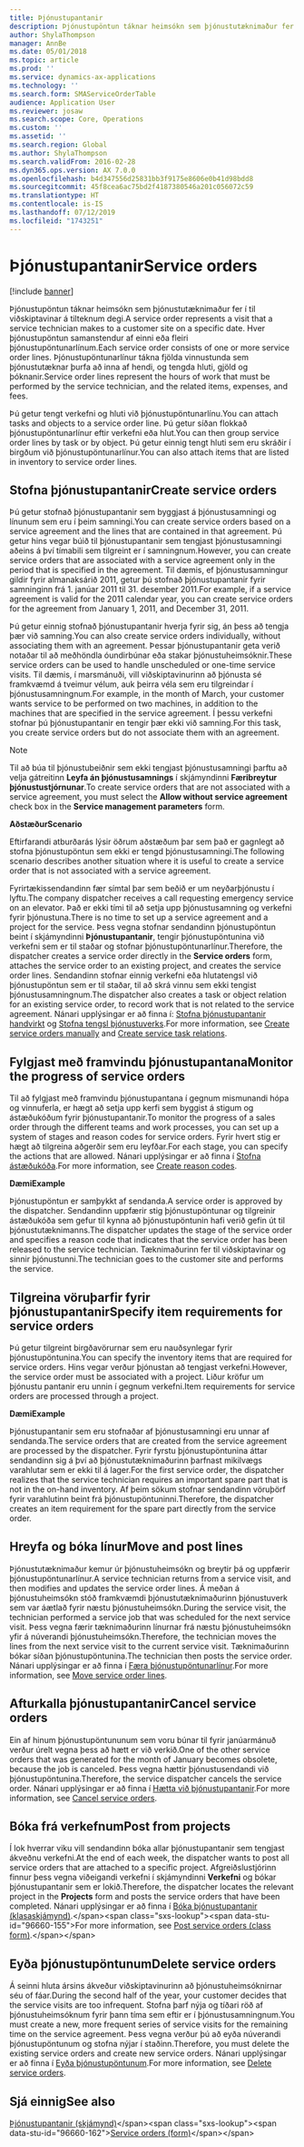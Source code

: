 ```yaml
---
title: Þjónustupantanir
description: Þjónustupöntun táknar heimsókn sem þjónustutæknimaður fer í til viðskiptavinar á tilteknum degi.
author: ShylaThompson
manager: AnnBe
ms.date: 05/01/2018
ms.topic: article
ms.prod: ''
ms.service: dynamics-ax-applications
ms.technology: ''
ms.search.form: SMAServiceOrderTable
audience: Application User
ms.reviewer: josaw
ms.search.scope: Core, Operations
ms.custom: ''
ms.assetid: ''
ms.search.region: Global
ms.author: ShylaThompson
ms.search.validFrom: 2016-02-28
ms.dyn365.ops.version: AX 7.0.0
ms.openlocfilehash: b4d347556d25831bb3f9175e8606e0b41d98bdd8
ms.sourcegitcommit: 45f8cea6ac75bd2f4187380546a201c056072c59
ms.translationtype: HT
ms.contentlocale: is-IS
ms.lasthandoff: 07/12/2019
ms.locfileid: "1743251"
---
```

# <a name="service-orders"></a><span data-ttu-id="96660-103">Þjónustupantanir</span><span class="sxs-lookup"><span data-stu-id="96660-103">Service orders</span></span>   

[!include [banner](../includes/banner.md)]


<span data-ttu-id="96660-104">Þjónustupöntun táknar heimsókn sem þjónustutæknimaður fer í til viðskiptavinar á tilteknum degi.</span><span class="sxs-lookup"><span data-stu-id="96660-104">A service order represents a visit that a service technician makes to a customer site on a specific date.</span></span> <span data-ttu-id="96660-105">Hver þjónustupöntun samanstendur af einni eða fleiri þjónustupöntunarlínum.</span><span class="sxs-lookup"><span data-stu-id="96660-105">Each service order consists of one or more service order lines.</span></span> <span data-ttu-id="96660-106">Þjónustupöntunarlínur tákna fjölda vinnustunda sem þjónustutæknar þurfa að inna af hendi, og tengda hluti, gjöld og þóknanir.</span><span class="sxs-lookup"><span data-stu-id="96660-106">Service order lines represent the hours of work that must be performed by the service technician, and the related items, expenses, and fees.</span></span>

<span data-ttu-id="96660-107">Þú getur tengt verkefni og hluti við þjónustupöntunarlínu.</span><span class="sxs-lookup"><span data-stu-id="96660-107">You can attach tasks and objects to a service order line.</span></span> <span data-ttu-id="96660-108">Þú getur síðan flokkað þjónustupöntunarlínur eftir verkefni eða hlut.</span><span class="sxs-lookup"><span data-stu-id="96660-108">You can then group service order lines by task or by object.</span></span> <span data-ttu-id="96660-109">Þú getur einnig tengt hluti sem eru skráðir í birgðum við þjónustupöntunarlínur.</span><span class="sxs-lookup"><span data-stu-id="96660-109">You can also attach items that are listed in inventory to service order lines.</span></span>

## <a name="create-service-orders"></a><span data-ttu-id="96660-110">Stofna þjónustupantanir</span><span class="sxs-lookup"><span data-stu-id="96660-110">Create service orders</span></span>

<span data-ttu-id="96660-111">Þú getur stofnað þjónustupantanir sem byggjast á þjónustusamningi og línunum sem eru í þeim samningi.</span><span class="sxs-lookup"><span data-stu-id="96660-111">You can create service orders based on a service agreement and the lines that are contained in that agreement.</span></span> <span data-ttu-id="96660-112">Þú getur hins vegar búið til þjónustupantanir sem tengjast þjónustusamningi aðeins á því tímabili sem tilgreint er í samningnum.</span><span class="sxs-lookup"><span data-stu-id="96660-112">However, you can create service orders that are associated with a service agreement only in the period that is specified in the agreement.</span></span> <span data-ttu-id="96660-113">Til dæmis, ef þjónustusamningur gildir fyrir almanaksárið 2011, getur þú stofnað þjónustupantanir fyrir samninginn frá 1. janúar 2011 til 31. desember 2011.</span><span class="sxs-lookup"><span data-stu-id="96660-113">For example, if a service agreement is valid for the 2011 calendar year, you can create service orders for the agreement from January 1, 2011, and December 31, 2011.</span></span>

<span data-ttu-id="96660-114">Þú getur einnig stofnað þjónustupantanir hverja fyrir sig, án þess að tengja þær við samning.</span><span class="sxs-lookup"><span data-stu-id="96660-114">You can also create service orders individually, without associating them with an agreement.</span></span> <span data-ttu-id="96660-115">Þessar þjónustupantanir geta verið notaðar til að meðhöndla óundirbúnar eða stakar þjónustuheimsóknir.</span><span class="sxs-lookup"><span data-stu-id="96660-115">These service orders can be used to handle unscheduled or one-time service visits.</span></span> <span data-ttu-id="96660-116">Til dæmis, í marsmánuði, vill viðskiptavinurinn að þjónusta sé framkvæmd á tveimur vélum, auk þeirra véla sem eru tilgreindar í þjónustusamningnum.</span><span class="sxs-lookup"><span data-stu-id="96660-116">For example, in the month of March, your customer wants service to be performed on two machines, in addition to the machines that are specified in the service agreement.</span></span> <span data-ttu-id="96660-117">Í þessu verkefni stofnar þú þjónustupantanir en tengir þær ekki við samning.</span><span class="sxs-lookup"><span data-stu-id="96660-117">For this task, you create service orders but do not associate them with an agreement.</span></span>


> [!NOTE]
> <P><span data-ttu-id="96660-118">Til að búa til þjónustubeiðnir sem ekki tengjast þjónustusamningi þarftu að velja gátreitinn <STRONG>Leyfa án þjónustusamnings</STRONG> í skjámyndinni <STRONG>Færibreytur þjónustustjórnunar</STRONG>.</span><span class="sxs-lookup"><span data-stu-id="96660-118">To create service orders that are not associated with a service agreement, you must select the <STRONG>Allow without service agreement</STRONG> check box in the <STRONG>Service management parameters</STRONG> form.</span></span></P>

<span data-ttu-id="96660-119">**Aðstæður**</span><span class="sxs-lookup"><span data-stu-id="96660-119">**Scenario**</span></span>

<span data-ttu-id="96660-120">Eftirfarandi atburðarás lýsir öðrum aðstæðum þar sem það er gagnlegt að stofna þjónustupöntun sem ekki er tengd þjónustusamningi.</span><span class="sxs-lookup"><span data-stu-id="96660-120">The following scenario describes another situation where it is useful to create a service order that is not associated with a service agreement.</span></span>

<span data-ttu-id="96660-121">Fyrirtækissendandinn fær símtal þar sem beðið er um neyðarþjónustu í lyftu.</span><span class="sxs-lookup"><span data-stu-id="96660-121">The company dispatcher receives a call requesting emergency service on an elevator.</span></span> <span data-ttu-id="96660-122">Það er ekki tími til að setja upp þjónustusamning og verkefni fyrir þjónustuna.</span><span class="sxs-lookup"><span data-stu-id="96660-122">There is no time to set up a service agreement and a project for the service.</span></span> <span data-ttu-id="96660-123">Þess vegna stofnar sendandinn þjónustupöntun beint í skjámyndinni **Þjónustupantanir**, tengir þjónustupöntunina við verkefni sem er til staðar og stofnar þjónustupöntunarlínur.</span><span class="sxs-lookup"><span data-stu-id="96660-123">Therefore, the dispatcher creates a service order directly in the **Service orders** form, attaches the service order to an existing project, and creates the service order lines.</span></span> <span data-ttu-id="96660-124">Sendandinn stofnar einnig verkefni eða hlutatengsl við þjónustupöntun sem er til staðar, til að skrá vinnu sem ekki tengist þjónustusamningnum.</span><span class="sxs-lookup"><span data-stu-id="96660-124">The dispatcher also creates a task or object relation for an existing service order, to record work that is not related to the service agreement.</span></span> <span data-ttu-id="96660-125">Nánari upplýsingar er að finna í: [Stofna þjónustupantanir handvirkt](create-service-orders-manually.md) og [Stofna tengsl þjónustuverks](create-service-task-relations.md).</span><span class="sxs-lookup"><span data-stu-id="96660-125">For more information, see [Create service orders manually](create-service-orders-manually.md) and [Create service task relations](create-service-task-relations.md).</span></span>

## <a name="monitor-the-progress-of-service-orders"></a><span data-ttu-id="96660-126">Fylgjast með framvindu þjónustupantana</span><span class="sxs-lookup"><span data-stu-id="96660-126">Monitor the progress of service orders</span></span>

<span data-ttu-id="96660-127">Til að fylgjast með framvindu þjónustupantana í gegnum mismunandi hópa og vinnuferla, er hægt að setja upp kerfi sem byggist á stigum og ástæðukóðum fyrir þjónustupantanir.</span><span class="sxs-lookup"><span data-stu-id="96660-127">To monitor the progress of a sales order through the different teams and work processes, you can set up a system of stages and reason codes for service orders.</span></span> <span data-ttu-id="96660-128">Fyrir hvert stig er hægt að tilgreina aðgerðir sem eru leyfðar.</span><span class="sxs-lookup"><span data-stu-id="96660-128">For each stage, you can specify the actions that are allowed.</span></span> <span data-ttu-id="96660-129">Nánari upplýsingar er að finna í [Stofna ástæðukóða](create-reason-codes.md).</span><span class="sxs-lookup"><span data-stu-id="96660-129">For more information, see [Create reason codes](create-reason-codes.md).</span></span>

<span data-ttu-id="96660-130">**Dæmi**</span><span class="sxs-lookup"><span data-stu-id="96660-130">**Example**</span></span>

<span data-ttu-id="96660-131">Þjónustupöntun er samþykkt af sendanda.</span><span class="sxs-lookup"><span data-stu-id="96660-131">A service order is approved by the dispatcher.</span></span> <span data-ttu-id="96660-132">Sendandinn uppfærir stig þjónustupöntunar og tilgreinir ástæðukóða sem gefur til kynna að þjónustupöntunin hafi verið gefin út til þjónustutæknimanns.</span><span class="sxs-lookup"><span data-stu-id="96660-132">The dispatcher updates the stage of the service order and specifies a reason code that indicates that the service order has been released to the service technician.</span></span> <span data-ttu-id="96660-133">Tæknimaðurinn fer til viðskiptavinar og sinnir þjónustunni.</span><span class="sxs-lookup"><span data-stu-id="96660-133">The technician goes to the customer site and performs the service.</span></span>

## <a name="specify-item-requirements-for-service-orders"></a><span data-ttu-id="96660-134">Tilgreina vöruþarfir fyrir þjónustupantanir</span><span class="sxs-lookup"><span data-stu-id="96660-134">Specify item requirements for service orders</span></span>

<span data-ttu-id="96660-135">Þú getur tilgreint birgðavörurnar sem eru nauðsynlegar fyrir þjónustupöntunina.</span><span class="sxs-lookup"><span data-stu-id="96660-135">You can specify the inventory items that are required for service orders.</span></span> <span data-ttu-id="96660-136">Hins vegar verður þjónustan að tengjast verkefni.</span><span class="sxs-lookup"><span data-stu-id="96660-136">However, the service order must be associated with a project.</span></span> <span data-ttu-id="96660-137">Liður kröfur um þjónustu pantanir eru unnin í gegnum verkefni.</span><span class="sxs-lookup"><span data-stu-id="96660-137">Item requirements for service orders are processed through a project.</span></span> 

<span data-ttu-id="96660-138">**Dæmi**</span><span class="sxs-lookup"><span data-stu-id="96660-138">**Example**</span></span>

<span data-ttu-id="96660-139">Þjónustupantanir sem eru stofnaðar af þjónustusamningi eru unnar af sendanda.</span><span class="sxs-lookup"><span data-stu-id="96660-139">The service orders that are created from the service agreement are processed by the dispatcher.</span></span> <span data-ttu-id="96660-140">Fyrir fyrstu þjónustupöntunina áttar sendandinn sig á því að þjónustutæknimaðurinn þarfnast mikilvægs varahlutar sem er ekki til á lager.</span><span class="sxs-lookup"><span data-stu-id="96660-140">For the first service order, the dispatcher realizes that the service technician requires an important spare part that is not in the on-hand inventory.</span></span> <span data-ttu-id="96660-141">Af þeim sökum stofnar sendandinn vöruþörf fyrir varahlutinn beint frá þjónustupöntuninni.</span><span class="sxs-lookup"><span data-stu-id="96660-141">Therefore, the dispatcher creates an item requirement for the spare part directly from the service order.</span></span>

## <a name="move-and-post-lines"></a><span data-ttu-id="96660-142">Hreyfa og bóka línur</span><span class="sxs-lookup"><span data-stu-id="96660-142">Move and post lines</span></span>

<span data-ttu-id="96660-143">Þjónustutæknimaður kemur úr þjónustuheimsókn og breytir þá og uppfærir þjónustupöntunarlínur.</span><span class="sxs-lookup"><span data-stu-id="96660-143">A service technician returns from a service visit, and then modifies and updates the service order lines.</span></span> <span data-ttu-id="96660-144">Á meðan á þjónustuheimsókn stóð framkvæmdi þjónustutæknimaðurinn þjónustuverk sem var áætlað fyrir næstu þjónustuheimsókn.</span><span class="sxs-lookup"><span data-stu-id="96660-144">During the service visit, the technician performed a service job that was scheduled for the next service visit.</span></span> <span data-ttu-id="96660-145">Þess vegna færir tæknimaðurinn línurnar frá næstu þjónustuheimsókn yfir á núverandi þjónustuheimsókn.</span><span class="sxs-lookup"><span data-stu-id="96660-145">Therefore, the technician moves the lines from the next service visit to the current service visit.</span></span> <span data-ttu-id="96660-146">Tæknimaðurinn bókar síðan þjónustupöntunina.</span><span class="sxs-lookup"><span data-stu-id="96660-146">The technician then posts the service order.</span></span> <span data-ttu-id="96660-147">Nánari upplýsingar er að finna í [Færa þjónustupöntunarlínur](move-service-order-lines.md).</span><span class="sxs-lookup"><span data-stu-id="96660-147">For more information, see [Move service order lines](move-service-order-lines.md).</span></span>

## <a name="cancel-service-orders"></a><span data-ttu-id="96660-148">Afturkalla þjónustupantanir</span><span class="sxs-lookup"><span data-stu-id="96660-148">Cancel service orders</span></span>

<span data-ttu-id="96660-149">Ein af hinum þjónustupöntununum sem voru búnar til fyrir janúarmánuð verður úrelt vegna þess að hætt er við verkið.</span><span class="sxs-lookup"><span data-stu-id="96660-149">One of the other service orders that was generated for the month of January becomes obsolete, because the job is canceled.</span></span> <span data-ttu-id="96660-150">Þess vegna hættir þjónustusendandi við þjónustupöntunina.</span><span class="sxs-lookup"><span data-stu-id="96660-150">Therefore, the service dispatcher cancels the service order.</span></span> <span data-ttu-id="96660-151">Nánari upplýsingar er að finna í [Hætta við þjónustupantanir](cancel-service-orders.md).</span><span class="sxs-lookup"><span data-stu-id="96660-151">For more information, see [Cancel service orders](cancel-service-orders.md).</span></span>

## <a name="post-from-projects"></a><span data-ttu-id="96660-152">Bóka frá verkefnum</span><span class="sxs-lookup"><span data-stu-id="96660-152">Post from projects</span></span>

<span data-ttu-id="96660-153">Í lok hverrar viku vill sendandinn bóka allar þjónustupantanir sem tengjast ákveðnu verkefni.</span><span class="sxs-lookup"><span data-stu-id="96660-153">At the end of each week, the dispatcher wants to post all service orders that are attached to a specific project.</span></span> <span data-ttu-id="96660-154">Afgreiðslustjórinn finnur þess vegna viðeigandi verkefni í skjámyndinni **Verkefni** og bókar þjónustupantanir sem er lokið.</span><span class="sxs-lookup"><span data-stu-id="96660-154">Therefore, the dispatcher locates the relevant project in the **Projects** form and posts the service orders that have been completed.</span></span> <span data-ttu-id="96660-155">Nánari upplýsingar er að finna í [Bóka þjónustupantanir (klasaskjámynd)](https://technet.microsoft.com/library/aa574685\(v=ax.60\)).</span><span class="sxs-lookup"><span data-stu-id="96660-155">For more information, see [Post service orders (class form)](https://technet.microsoft.com/library/aa574685\(v=ax.60\)).</span></span>

## <a name="delete-service-orders"></a><span data-ttu-id="96660-156">Eyða þjónustupöntunum</span><span class="sxs-lookup"><span data-stu-id="96660-156">Delete service orders</span></span>

<span data-ttu-id="96660-157">Á seinni hluta ársins ákveður viðskiptavinurinn að þjónustuheimsóknirnar séu of fáar.</span><span class="sxs-lookup"><span data-stu-id="96660-157">During the second half of the year, your customer decides that the service visits are too infrequent.</span></span> <span data-ttu-id="96660-158">Stofna þarf nýja og tíðari röð af þjónustuheimsóknum fyrir þann tíma sem eftir er í þjónustusamningnum.</span><span class="sxs-lookup"><span data-stu-id="96660-158">You must create a new, more frequent series of service visits for the remaining time on the service agreement.</span></span> <span data-ttu-id="96660-159">Þess vegna verður þú að eyða núverandi þjónustupöntunum og stofna nýjar í staðinn.</span><span class="sxs-lookup"><span data-stu-id="96660-159">Therefore, you must delete the existing service orders and create new service orders.</span></span> <span data-ttu-id="96660-160">Nánari upplýsingar er að finna í [Eyða þjónustupöntunum](delete-service-orders.md).</span><span class="sxs-lookup"><span data-stu-id="96660-160">For more information, see [Delete service orders](delete-service-orders.md).</span></span>

## <a name="see-also"></a><span data-ttu-id="96660-161">Sjá einnig</span><span class="sxs-lookup"><span data-stu-id="96660-161">See also</span></span>

<span data-ttu-id="96660-162">[Þjónustupantanir (skjámynd)](https://technet.microsoft.com/library/aa554361\(v=ax.60\))</span><span class="sxs-lookup"><span data-stu-id="96660-162">[Service orders (form)](https://technet.microsoft.com/library/aa554361\(v=ax.60\))</span></span>

  


